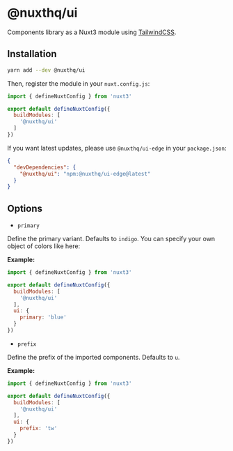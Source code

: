 # @nuxthq/ui

Components library as a Nuxt3 module using [TailwindCSS](https://tailwindcss.com).

## Installation

```bash
yarn add --dev @nuxthq/ui
```

Then, register the module in your `nuxt.config.js`:

```js
import { defineNuxtConfig } from 'nuxt3'

export default defineNuxtConfig({
  buildModules: [
    '@nuxthq/ui'
  ]
})
```

If you want latest updates, please use `@nuxthq/ui-edge` in your `package.json`:

```json
{
  "devDependencies": {
    "@nuxthq/ui": "npm:@nuxthq/ui-edge@latest"
  }
}
```

## Options

- `primary`

Define the primary variant. Defaults to `indigo`. You can specify your own object of colors like here:

**Example:**

```js
import { defineNuxtConfig } from 'nuxt3'

export default defineNuxtConfig({
  buildModules: [
    '@nuxthq/ui'
  ],
  ui: {
    primary: 'blue'
  }
})
```

- `prefix`

Define the prefix of the imported components. Defaults to `u`.

**Example:**

```js
import { defineNuxtConfig } from 'nuxt3'

export default defineNuxtConfig({
  buildModules: [
    '@nuxthq/ui'
  ],
  ui: {
    prefix: 'tw'
  }
})
```
